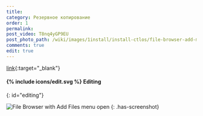 ```yaml
---
title:
category: Резервное копирование
order: 1
permalink:
post_video: T8nq4yGP9EU
post_photo_path: /wiki/images/1install/install-ctlos/file-browser-add-menu.png
comments: true
edit: true
---
```



[link](url){:target="_blank"}

#### {% include icons/edit.svg %} Editing
{: id="editing"}

![File Browser with Add Files menu open](/wiki/images/overview/file-browser-add-menu.png)
{: .has-screenshot}